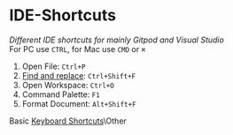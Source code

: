 # IDE-Shortcuts
*Different IDE shortcuts for mainly Gitpod and Visual Studio* \
For PC use ``CTRL``, for Mac use ``CMD`` or ``⌘``
1. Open File: ``Ctrl+P`` 
2. [Find and replace](https://www.gitpod.io/docs/search/): ``Ctrl+Shift+F``
3. Open Workspace: ``Ctrl+O``
4. Command Palette: ``F1``
5. Format Document: ``Alt+Shift+F``

Basic [Keyboard Shortcuts](https://www.w3schools.com/tags/ref_keyboardshortcuts.asp)\Other
